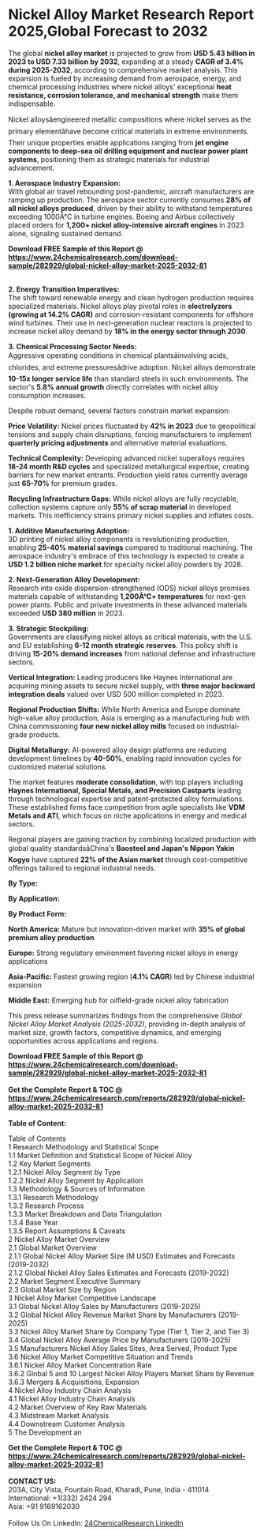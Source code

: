 <h1>Nickel Alloy Market Research Report 2025,Global Forecast to 2032</h1><p>The global <strong>nickel alloy market</strong> is projected to grow from <strong>USD 5.43 billion in 2023 to USD 7.33 billion by 2032</strong>, expanding at a steady <strong>CAGR of 3.4% during 2025-2032</strong>, according to comprehensive market analysis. This expansion is fueled by increasing demand from aerospace, energy, and chemical processing industries where nickel alloys' exceptional <strong>heat resistance, corrosion tolerance, and mechanical strength</strong> make them indispensable.</p><p>Nickel alloysâengineered metallic compositions where nickel serves as the primary elementâhave become critical materials in extreme environments. Their unique properties enable applications ranging from <strong>jet engine components to deep-sea oil drilling equipment and nuclear power plant systems</strong>, positioning them as strategic materials for industrial advancement.</p><p><strong>1. Aerospace Industry Expansion:</strong><br>
With global air travel rebounding post-pandemic, aircraft manufacturers are ramping up production. The aerospace sector currently consumes <strong>28% of all nickel alloys produced</strong>, driven by their ability to withstand temperatures exceeding 1000Â°C in turbine engines. Boeing and Airbus collectively placed orders for <strong>1,200+ nickel alloy-intensive aircraft engines</strong> in 2023 alone, signaling sustained demand.</p><div><b>Download FREE Sample of this Report @ 
            <a href="https://www.24chemicalresearch.com/download-sample/282929/global-nickel-alloy-market-2025-2032-81">
            https://www.24chemicalresearch.com/download-sample/282929/global-nickel-alloy-market-2025-2032-81</a></b></div><br><p><strong>2. Energy Transition Imperatives:</strong><br>
The shift toward renewable energy and clean hydrogen production requires specialized materials. Nickel alloys play pivotal roles in <strong>electrolyzers (growing at 14.2% CAGR)</strong> and corrosion-resistant components for offshore wind turbines. Their use in next-generation nuclear reactors is projected to increase nickel alloy demand by <strong>18% in the energy sector through 2030</strong>.</p><p><strong>3. Chemical Processing Sector Needs:</strong><br>
Aggressive operating conditions in chemical plantsâinvolving acids, chlorides, and extreme pressuresâdrive adoption. Nickel alloys demonstrate <strong>10-15x longer service life</strong> than standard steels in such environments. The sector's <strong>5.8% annual growth</strong> directly correlates with nickel alloy consumption increases.</p><p>Despite robust demand, several factors constrain market expansion:</p><p><strong>Price Volatility:</strong> Nickel prices fluctuated by <strong>42% in 2023</strong> due to geopolitical tensions and supply chain disruptions, forcing manufacturers to implement <strong>quarterly pricing adjustments</strong> and alternative material evaluations.</p><p><strong>Technical Complexity:</strong> Developing advanced nickel superalloys requires <strong>18-24 month R&amp;D cycles</strong> and specialized metallurgical expertise, creating barriers for new market entrants. Production yield rates currently average just <strong>65-70%</strong> for premium grades.</p><p><strong>Recycling Infrastructure Gaps:</strong> While nickel alloys are fully recyclable, collection systems capture only <strong>55% of scrap material</strong> in developed markets. This inefficiency strains primary nickel supplies and inflates costs.</p><p><strong>1. Additive Manufacturing Adoption:</strong><br>
3D printing of nickel alloy components is revolutionizing production, enabling <strong>25-40% material savings</strong> compared to traditional machining. The aerospace industry's embrace of this technology is expected to create a <strong>USD 1.2 billion niche market</strong> for specialty nickel alloy powders by 2028.</p><p><strong>2. Next-Generation Alloy Development:</strong><br>
Research into oxide dispersion-strengthened (ODS) nickel alloys promises materials capable of withstanding <strong>1,200Â°C+ temperatures</strong> for next-gen power plants. Public and private investments in these advanced materials exceeded <strong>USD 380 million</strong> in 2023.</p><p><strong>3. Strategic Stockpiling:</strong><br>
Governments are classifying nickel alloys as critical materials, with the U.S. and EU establishing <strong>6-12 month strategic reserves</strong>. This policy shift is driving <strong>15-20% demand increases</strong> from national defense and infrastructure sectors.</p><p><strong>Vertical Integration:</strong> Leading producers like Haynes International are acquiring mining assets to secure nickel supply, with <strong>three major backward integration deals</strong> valued over USD 500 million completed in 2023.</p><p><strong>Regional Production Shifts:</strong> While North America and Europe dominate high-value alloy production, Asia is emerging as a manufacturing hub with China commissioning <strong>four new nickel alloy mills</strong> focused on industrial-grade products.</p><p><strong>Digital Metallurgy:</strong> AI-powered alloy design platforms are reducing development timelines by <strong>40-50%</strong>, enabling rapid innovation cycles for customized material solutions.</p><p>The market features <strong>moderate consolidation</strong>, with top players including <strong>Haynes International, Special Metals, and Precision Castparts</strong> leading through technological expertise and patent-protected alloy formulations. These established firms face competition from agile specialists like <strong>VDM Metals and ATI</strong>, which focus on niche applications in energy and medical sectors.</p><p>Regional players are gaining traction by combining localized production with global quality standardsâChina's <strong>Baosteel and Japan's Nippon Yakin Kogyo</strong> have captured <strong>22% of the Asian market</strong> through cost-competitive offerings tailored to regional industrial needs.</p><p><strong>By Type:</strong></p><p><strong>By Application:</strong></p><p><strong>By Product Form:</strong></p><p><strong>North America:</strong> Mature but innovation-driven market with <strong>35% of global premium alloy production</strong></p><p><strong>Europe:</strong> Strong regulatory environment favoring nickel alloys in energy applications</p><p><strong>Asia-Pacific:</strong> Fastest growing region (<strong>4.1% CAGR</strong>) led by Chinese industrial expansion</p><p><strong>Middle East:</strong> Emerging hub for oilfield-grade nickel alloy fabrication</p><p>This press release summarizes findings from the comprehensive <em>Global Nickel Alloy Market Analysis (2025-2032)</em>, providing in-depth analysis of market size, growth factors, competitive dynamics, and emerging opportunities across applications and regions.</p><div><b>Download FREE Sample of this Report @ 
            <a href="https://www.24chemicalresearch.com/download-sample/282929/global-nickel-alloy-market-2025-2032-81">
            https://www.24chemicalresearch.com/download-sample/282929/global-nickel-alloy-market-2025-2032-81</a></b></div><br><div><b>Get the Complete Report & TOC @ 
            <a href="https://www.24chemicalresearch.com/reports/282929/global-nickel-alloy-market-2025-2032-81">
            https://www.24chemicalresearch.com/reports/282929/global-nickel-alloy-market-2025-2032-81</a></b></div><br>
            <b>Table of Content:</b><p>Table of Contents<br />
1 Research Methodology and Statistical Scope<br />
1.1 Market Definition and Statistical Scope of Nickel Alloy<br />
1.2 Key Market Segments<br />
1.2.1 Nickel Alloy Segment by Type<br />
1.2.2 Nickel Alloy Segment by Application<br />
1.3 Methodology & Sources of Information<br />
1.3.1 Research Methodology<br />
1.3.2 Research Process<br />
1.3.3 Market Breakdown and Data Triangulation<br />
1.3.4 Base Year<br />
1.3.5 Report Assumptions & Caveats<br />
2 Nickel Alloy Market Overview<br />
2.1 Global Market Overview<br />
2.1.1 Global Nickel Alloy Market Size (M USD) Estimates and Forecasts (2019-2032)<br />
2.1.2 Global Nickel Alloy Sales Estimates and Forecasts (2019-2032)<br />
2.2 Market Segment Executive Summary<br />
2.3 Global Market Size by Region<br />
3 Nickel Alloy Market Competitive Landscape<br />
3.1 Global Nickel Alloy Sales by Manufacturers (2019-2025)<br />
3.2 Global Nickel Alloy Revenue Market Share by Manufacturers (2019-2025)<br />
3.3 Nickel Alloy Market Share by Company Type (Tier 1, Tier 2, and Tier 3)<br />
3.4 Global Nickel Alloy Average Price by Manufacturers (2019-2025)<br />
3.5 Manufacturers Nickel Alloy Sales Sites, Area Served, Product Type<br />
3.6 Nickel Alloy Market Competitive Situation and Trends<br />
3.6.1 Nickel Alloy Market Concentration Rate<br />
3.6.2 Global 5 and 10 Largest Nickel Alloy Players Market Share by Revenue<br />
3.6.3 Mergers & Acquisitions, Expansion<br />
4 Nickel Alloy Industry Chain Analysis<br />
4.1 Nickel Alloy Industry Chain Analysis<br />
4.2 Market Overview of Key Raw Materials<br />
4.3 Midstream Market Analysis<br />
4.4 Downstream Customer Analysis<br />
5 The Development an</p><div><b>Get the Complete Report & TOC @ 
            <a href="https://www.24chemicalresearch.com/reports/282929/global-nickel-alloy-market-2025-2032-81">
            https://www.24chemicalresearch.com/reports/282929/global-nickel-alloy-market-2025-2032-81</a></b></div><br><b>CONTACT US:</b><br>
            203A, City Vista, Fountain Road, Kharadi, Pune, India - 411014<br>
            International: +1(332) 2424 294<br>
            Asia: +91 9169162030 <br><br>
            Follow Us On LinkedIn: <a href="https://www.linkedin.com/company/24chemicalresearch/">24ChemicalResearch LinkedIn</a>